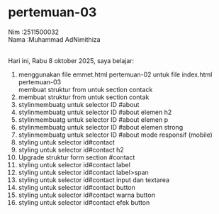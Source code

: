 # pertemuan-03

Nim :2511500032<br>
Nama :Muhammad AdNimithiza<br><br>

Hari ini, Rabu 8 oktober 2025, saya belajar:
<ol>
<li>menggunakan file emmet.html pertemuan-02 untuk file index.html pertemuan-03</li>membuat struktur from untuk section contack</li>
<li>membuat struktur from untuk section contak</li>
<li> stylinmembuatg untuk selector ID #about</li>
<li> stylinmembuatg untuk selector ID #about elemen h2</li>
<li> stylinmembuatg untuk selector ID #about elemen p</li>
<li> stylinmembuatg untuk selector ID #about elemen strong</li>
<li> stylinmembuatg untuk selector ID #about mode responsif (mobile)</li>
<li> styling untuk selector id#contact</li>
<li> styling untuk selector id#contact h2</li>
<li>Upgrade struktur form section #contact</il>
<li> styling untuk selector id#contact label</li>
<li> styling untuk selector id#contact label>span</li>
<li> styling untuk selector id#contact input dan textarea</li>
<li> styling untuk selector id#contact button</li>
<li> styling untuk selector id#contact warna button</li>
<li> styling untuk selector id#contact efek button</li>
</ol>
